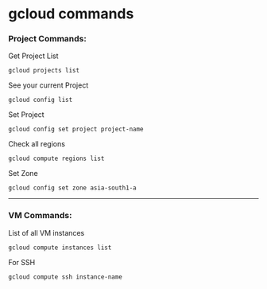 # gcloud commands

### Project Commands:
Get Project List
```
gcloud projects list
```

See your current Project
```
gcloud config list
```

Set Project
```
gcloud config set project project-name
```

Check all regions
```
gcloud compute regions list
```

Set Zone
```
gcloud config set zone asia-south1-a
```
---
### VM Commands:
List of all VM instances
```
gcloud compute instances list
```

For SSH
```
gcloud compute ssh instance-name
```
